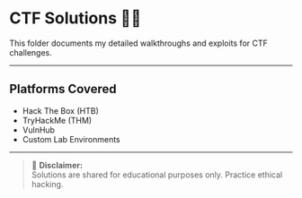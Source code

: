 # CTF Solutions 🏴‍☠️

This folder documents my detailed walkthroughs and exploits for CTF challenges.

---

## Platforms Covered
- Hack The Box (HTB)
- TryHackMe (THM)
- VulnHub
- Custom Lab Environments

---

> 📢 **Disclaimer:**  
Solutions are shared for educational purposes only. Practice ethical hacking.
